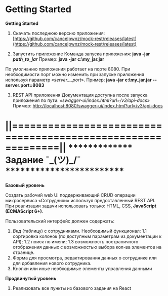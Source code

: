 # Getting Started  

**Getting Started**

1. Скачать последнюю версию приложения:
[https://github.com/cancelpwnz/mock-rest/releases/latest](https://github.com/cancelpwnz/mock-rest/releases/latest)

2. Запустить приложение
Команда запуска приложения: **java -jar _path_to_jar_**
Пример: **java -jar** ‪**c:\my_jar.jar**

По умолчанию приложения работает на порте 8080. При необходимости порт можно изменить при запуске приложения используя параметр «_server__.__port_».
Пример: **java -jar** ‪**c:\my_jar.jar --server.port=8083**

3. REST  API  приложения
Документация доступна после запуска приложения  по пути:
_«swagger-ui/index.html?url=/v3/api-docs»_
Пример: [http://localhost:8080/swagger-ui/index.html?url=/v3/api-docs](http://localhost:8080/swagger-ui/index.html?url=/v3/api-docs)

||============================================================||
   ************* Задание  ¯\_(ツ)_/¯ ************************ 
 =============================================================

**Базовый уровень**

Создать рабочий web  UI  поддерживающий CRUD операции микросервиса «Сотрудники» используя предоставленный REST  API. 
При реализации задачи использовать только: HTML, CSS, **JavaScript (ECMAScript 6+)**.

Пользовательский интерфейс должен содержать:
1. _Вид_ (таблицу) с сотрудниками. Необходимый функционал:
 1.1 сортировка колонок (по доступным параметрам из документации к API);
 1.2 поиск по имени;
 1.3 возможность постраничного отображения данных с возможностью выбора кол-ва элементов на странице.
3. Форма для просмотра, редактирования данных о сотруднике или для добавления нового сотрудника.
4. Кнопки или иные необходимые элементы управления данными

**Продвинутый уровень**
1) Реализовать все пункты из базового задания на React
